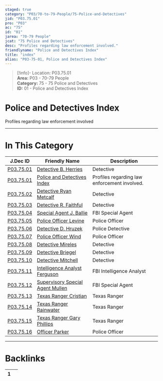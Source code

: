 ```yaml
---  
staged: true  
category: "P03/70-to-79-People/75-Police-and-Detectives"  
jid: "P03.75.01"  
pro: "P03"  
ac: "75"  
id: "01"  
jarea: "70-79 People"  
jcat: "75 Police and Detectives"  
desc: "Profiles regarding law enforcement involved."  
friendlyname: "Police and Detectives Index"  
title: "index"  
alias: "P03-75-01, Police and Detectives Index"  
---  
```

>[!info]- Location: P03.75.01  
>**Area:** P03 - 70-79 People  
>**Category:** 75 - 75 Police and Detectives  
>**ID:** 01 - Police and Detectives Index  
  
# Police and Detectives Index  
  
Profiles regarding law enforcement involved  
   
  
  
---  
# In This Category  
  
| J.Dec ID                                                                                                                 | Friendly Name                                                                                                                                   | Description                                  |  
| ------------------------------------------------------------------------------------------------------------------------ | ----------------------------------------------------------------------------------------------------------------------------------------------- | -------------------------------------------- |  
| [P03.75.01](./01-Detective-Herries.md#)                | [Detective B. Herries](./01-Detective-Herries.md#)                            | Detective                                    |  
| [P03.75.01](index.md#)                               | [Police and Detectives Index](index.md#)                                    | Profiles regarding law enforcement involved. |  
| [P03.75.02](./02-Detective-Metcalf.md#)                | [Detective Ryan Metcalf](./02-Detective-Metcalf.md#)                          | Detective                                    |  
| [P03.75.03](./03-Detective-Faithful.md#)               | [Detective R. Faithful](./03-Detective-Faithful.md#)                          | Detective                                    |  
| [P03.75.04](./04-Special-Agent-Ballie.md#)             | [Special Agent J. Ballie](./04-Special-Agent-Ballie.md#)                      | FBI Special Agent                            |  
| [P03.75.05](./05-Police-Officer-Levine.md#)            | [Police Officer Levine](./05-Police-Officer-Levine.md#)                       | Police Officer                               |  
| [P03.75.06](./06-Detective-D-Hruzek.md#)               | [Detective D. Hruzek](./06-Detective-D-Hruzek.md#)                            | Police Detective                             |  
| [P03.75.07](./07-Police-Officer-Wind.md#)              | [Police Officer Wind](./07-Police-Officer-Wind.md#)                           | Police Officer                               |  
| [P03.75.08](./08-Detective-Mireles.md#)                | [Detective Mireles](./08-Detective-Mireles.md#)                               | Detective                                    |  
| [P03.75.09](./09-Detective-Briegel.md#)                | [Detective Briegel](./09-Detective-Briegel.md#)                               | Detective                                    |  
| [P03.75.10](./10-Detective-Mitchell.md#)               | [Detective Mitchell](./10-Detective-Mitchell.md#)                             | Detective                                    |  
| [P03.75.11](./11-Intelligence-Analyst-Ferguson.md#)    | [Intelligence Analyst Ferguson](./11-Intelligence-Analyst-Ferguson.md#)       | FBI Intelligence Analyst                     |  
| [P03.75.12](./12-Supervisory-Special-Agent-Mullen.md#) | [Supervisory Special Agent Mullen](./12-Supervisory-Special-Agent-Mullen.md#) | FBI Special Agent                            |  
| [P03.75.13](./13-Texas-Ranger-Cristian.md#)            | [Texas Ranger Cristian](./13-Texas-Ranger-Cristian.md#)                       | Texas Ranger                                 |  
| [P03.75.14](./14-Texas-Ranger-Rainwater.md#)           | [Texas Ranger Rainwater](./14-Texas-Ranger-Rainwater.md#)                     | Texas Ranger                                 |  
| [P03.75.15](./15-Texas-Ranger-Gary-Phillips.md#)       | [Texas Ranger Gary Phillips](./15-Texas-Ranger-Gary-Phillips.md#)             | Texas Ranger                                 |  
| [P03.75.16](./16-Officer-Parker.md#)                   | [Officer Parker](./16-Officer-Parker.md#)                                     | Police Officer                               |  
  
  
---  
# Backlinks  
<div><table class="dataview table-view-table"><thead class="table-view-thead"><tr class="table-view-tr-header"><th class="table-view-th"><span></span><span class="dataview small-text">1</span></th><th class="table-view-th"><span></span></th></tr></thead><tbody class="table-view-tbody"></tbody></table></div>